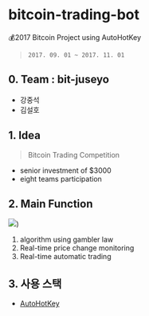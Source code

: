# bitcoin-trading-bot

💰2017 Bitcoin Project using AutoHotKey

> `2017. 09. 01 ~ 2017. 11. 01`

## 0. Team : bit-juseyo

- 강중석
- 김설호

## 1. Idea

> Bitcoin Trading Competition

- senior investment of \$3000
- eight teams participation

## 2. Main Function

![](capture.png))

1. algorithm using gambler law
2. Real-time price change monitoring
3. Real-time automatic trading

## 3. 사용 스택

- [AutoHotKey](https://www.autohotkey.com/)
